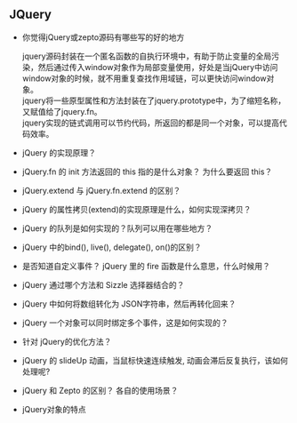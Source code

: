 ## JQuery

- 你觉得jQuery或zepto源码有哪些写的好的地方


	jquery源码封装在一个匿名函数的自执行环境中，有助于防止变量的全局污染，然后通过传入window对象作为局部变量使用，好处是当jQuery中访问window对象的时候，就不用重复查找作用域链，可以更快访问window对象。  
	jquery将一些原型属性和方法封装在了jquery.prototype中，为了缩短名称，又赋值给了jquery.fn。  
	jquery实现的链式调用可以节约代码，所返回的都是同一个对象，可以提高代码效率。

- jQuery 的实现原理？

	

- jQuery.fn 的 init 方法返回的 this 指的是什么对象？ 为什么要返回 this？

- jQuery.extend 与 jQuery.fn.extend 的区别？

- jQuery 的属性拷贝(extend)的实现原理是什么，如何实现深拷贝？

- jQuery 的队列是如何实现的？队列可以用在哪些地方？

- jQuery 中的bind(), live(), delegate(), on()的区别？

- 是否知道自定义事件？ jQuery 里的 fire 函数是什么意思，什么时候用？

- jQuery 通过哪个方法和 Sizzle 选择器结合的？

- jQuery 中如何将数组转化为 JSON字符串，然后再转化回来？

- jQuery 一个对象可以同时绑定多个事件，这是如何实现的？

- 针对 jQuery的优化方法？

- jQuery 的 slideUp 动画，当鼠标快速连续触发, 动画会滞后反复执行，该如何处理呢?

- jQuery 和 Zepto 的区别？ 各自的使用场景？

- jQuery对象的特点